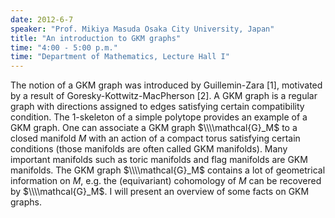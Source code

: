 ```yaml
---
date: 2012-6-7
speaker: "Prof. Mikiya Masuda Osaka City University, Japan"
title: "An introduction to GKM graphs"
time: "4:00 - 5:00 p.m." 
time: "Department of Mathematics, Lecture Hall I"
---
```

The notion of a GKM graph was introduced by Guillemin-Zara [1], motivated by a result of Goresky-Kottwitz-MacPherson [2]. A GKM graph is a regular graph with directions assigned to edges satisfying certain compatibility condition. The 1-skeleton of a simple polytope provides an example of a GKM graph. One can associate a GKM graph $\\\\mathcal{G}_M$ to a closed manifold $M$ with an action of a compact torus satisfying certain conditions (those manifolds are often called GKM manifolds). Many important manifolds such as toric manifolds and flag manifolds are GKM manifolds. The GKM graph $\\\\mathcal{G}_M$ contains a lot of geometrical information on $M$, e.g. the (equivariant) cohomology of $M$ can be recovered by $\\\\mathcal{G}_M$. I will present an overview of some facts on GKM graphs.
